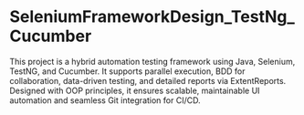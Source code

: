 # SeleniumFrameworkDesign_TestNg_Cucumber
This project is a hybrid automation testing framework using Java, Selenium, TestNG, and Cucumber. It supports parallel execution, BDD for collaboration, data-driven testing, and detailed reports via ExtentReports. Designed with OOP principles, it ensures scalable, maintainable UI automation and seamless Git integration for CI/CD.
